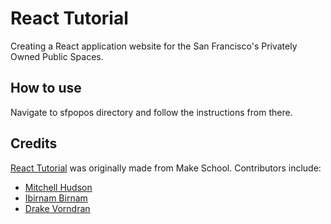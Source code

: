 # React Tutorial
Creating a React application website for the San Francisco's Privately Owned Public Spaces.

## How to use
Navigate to sfpopos directory and follow the instructions from there.

## Credits
[React Tutorial](https://github.com/MakeSchool-Tutorials/React-Fundamentals) was originally made from Make School. Contributors include:
* [Mitchell Hudson](https://github.com/soggybag)
* [Ibirnam Birnam](https://github.com/ibirnam)
* [Drake Vorndran](https://github.com/DrakeVorndran)